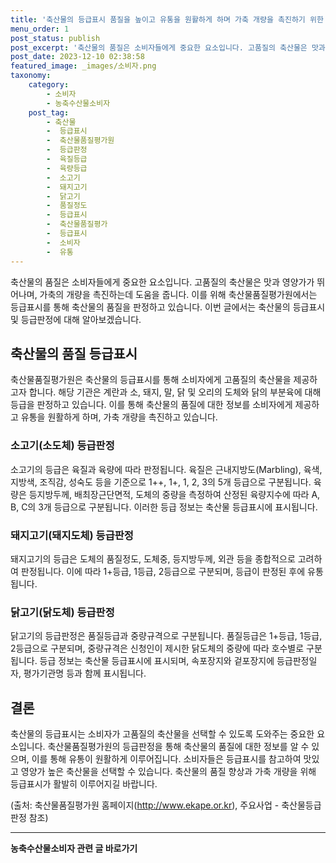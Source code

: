 ```yaml
---
title: '축산물의 등급표시 품질을 높이고 유통을 원활하게 하며 가축 개량을 촉진하기 위한 평가'
menu_order: 1
post_status: publish
post_excerpt: '축산물의 품질은 소비자들에게 중요한 요소입니다. 고품질의 축산물은 맛과 영양가가 뛰어나며, 가축의 개량을 촉진하는데 도움을 줍니다. 이를 위해 축산물품질평가원에서는 등급표시를 통해 축산물의 품질을 판정하고 있습니다. 이번 글에서는 축산물의 등급표시 및 등급판정에 대해 알아보겠습니다.'
post_date: 2023-12-10 02:38:58
featured_image: _images/소비자.png
taxonomy:
    category:
        - 소비자
        - 농축수산물소비자
    post_tag:
        - 축산물
        -  등급표시
        -  축산물품질평가원
        -  등급판정
        -  육질등급
        -  육량등급
        -  소고기
        -  돼지고기
        -  닭고기
        -  품질정도
        -  등급표시
        -  축산물품질평가
        -  등급표시
        -  소비자
        -  유통
---
```



축산물의 품질은 소비자들에게 중요한 요소입니다. 고품질의 축산물은 맛과 영양가가 뛰어나며, 가축의 개량을 촉진하는데 도움을 줍니다. 이를 위해 축산물품질평가원에서는 등급표시를 통해 축산물의 품질을 판정하고 있습니다. 이번 글에서는 축산물의 등급표시 및 등급판정에 대해 알아보겠습니다.

## 축산물의 품질 등급표시

축산물품질평가원은 축산물의 등급표시를 통해 소비자에게 고품질의 축산물을 제공하고자 합니다. 해당 기관은 계란과 소, 돼지, 말, 닭 및 오리의 도체와 닭의 부분육에 대해 등급을 판정하고 있습니다. 이를 통해 축산물의 품질에 대한 정보를 소비자에게 제공하고 유통을 원활하게 하며, 가축 개량을 촉진하고 있습니다.

### 소고기(소도체) 등급판정

소고기의 등급은 육질과 육량에 따라 판정됩니다. 육질은 근내지방도(Marbling), 육색, 지방색, 조직감, 성숙도 등을 기준으로 1++, 1+, 1, 2, 3의 5개 등급으로 구분됩니다. 육량은 등지방두께, 배최장근단면적, 도체의 중량을 측정하여 산정된 육량지수에 따라 A, B, C의 3개 등급으로 구분됩니다. 이러한 등급 정보는 축산물 등급표시에 표시됩니다.

### 돼지고기(돼지도체) 등급판정

돼지고기의 등급은 도체의 품질정도, 도체중, 등지방두께, 외관 등을 종합적으로 고려하여 판정됩니다. 이에 따라 1+등급, 1등급, 2등급으로 구분되며, 등급이 판정된 후에 유통됩니다.

### 닭고기(닭도체) 등급판정

닭고기의 등급판정은 품질등급과 중량규격으로 구분됩니다. 품질등급은 1+등급, 1등급, 2등급으로 구분되며, 중량규격은 신청인이 제시한 닭도체의 중량에 따라 호수별로 구분됩니다. 등급 정보는 축산물 등급표시에 표시되며, 속포장지와 겉포장지에 등급판정일자, 평가기관명 등과 함께 표시됩니다.

## 결론

축산물의 등급표시는 소비자가 고품질의 축산물을 선택할 수 있도록 도와주는 중요한 요소입니다. 축산물품질평가원의 등급판정을 통해 축산물의 품질에 대한 정보를 알 수 있으며, 이를 통해 유통이 원활하게 이루어집니다. 소비자들은 등급표시를 참고하여 맛있고 영양가 높은 축산물을 선택할 수 있습니다. 축산물의 품질 향상과 가축 개량을 위해 등급표시가 활발히 이루어지길 바랍니다.

(출처: 축산물품질평가원 홈페이지(http://www.ekape.or.kr), 주요사업 - 축산물등급판정 참조)
<!-- wp:separator -->
<hr class="wp-block-separator has-alpha-channel-opacity"/>
<!-- /wp:separator -->

<!-- wp:group {"backgroundColor":"base","layout":{"type":"constrained"}} -->
<div class="wp-block-group has-base-background-color has-background"><!-- wp:paragraph {"align":"center","fontSize":"medium"} -->
<p class="has-text-align-center has-large-font-size"><strong>농축수산물소비자 관련 글 바로가기</strong></p>
<!-- /wp:paragraph -->


<!-- wp:latest-posts
{"categories":[{"id":31346,"count":19,"description":"","link":"https://uknowlaw.com/category/%eb%86%8d%ec%b6%95%ec%88%98%ec%82%b0%eb%ac%bc%ec%86%8c%eb%b9%84%ec%9e%90/","name":"농축수산물소비자","slug":"농축수산물소비자","taxonomy":"category","parent":0,"meta":[],"_links":{"self":[{"href":"https://uknowlaw.com/wp-json/wp/v2/categories/31346"}],"collection":[{"href":"https://uknowlaw.com/wp-json/wp/v2/categories"}],"about":[{"href":"https://uknowlaw.com/wp-json/wp/v2/taxonomies/category"}],"wp:post_type":[{"href":"https://uknowlaw.com/wp-json/wp/v2/posts?categories=31346"}],"curies":[{"name":"wp","href":"https://api.w.org/{rel}","templated":true}]}}],"postsToShow":100,"excerptLength":28,"postLayout":"grid","columns":2,"featuredImageAlign":"left","featuredImageSizeSlug":"large","fontSize":"small"} /--></div>
<!-- /wp:group -->